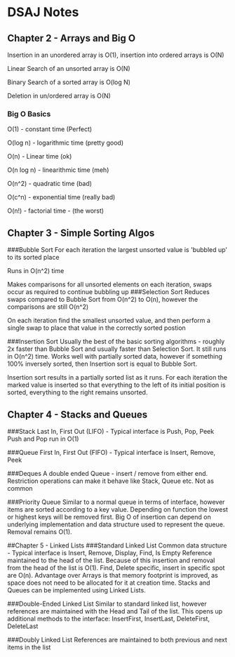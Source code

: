 # DSAJ Notes

## Chapter 2 - Arrays and Big O
Insertion in an unordered array is O(1), insertion into ordered arrays is O(N)

Linear Search of an unsorted array is O(N)

Binary Search of a sorted array is O(log N)

Deletion in un/ordered array is O(N)

### Big O Basics
O(1) - constant time (Perfect)

O(log n) - logarithmic time (pretty good)

O(n) - Linear time (ok)

O(n log n) - linearithmic time (meh)

O(n^2) - quadratic time (bad)

O(c^n) - exponential time (really bad)

O(n!) - factorial time - (the worst)

## Chapter 3 - Simple Sorting Algos
###Bubble Sort
For each iteration the largest unsorted value is 'bubbled up' to its sorted place

Runs in O(n^2) time

Makes comparisons for all unsorted elements on each iteration, swaps occur as required to continue bubbling up
###Selection Sort
Reduces swaps compared to Bubble Sort from O(n^2) to O(n), however the comparisons are still O(n^2)

On each iteration find the smallest unsorted value, and then perform a single swap to place that value in the correctly
sorted postion 

###Insertion Sort
Usually the best of the basic sorting algorithms - roughly 2x faster than Bubble Sort and usually faster than Selection Sort.
It still runs in O(n^2) time.  Works well with partially sorted data, however if something 100% inversely sorted, then 
Insertion sort is equal to Bubble Sort.

Insertion sort results in a partially sorted list as it runs. For each iteration the marked value is inserted so that 
everything to the left of its initial position is sorted, everything to the right remains unsorted.

## Chapter 4 - Stacks and Queues
###Stack
Last In, First Out (LIFO) - Typical interface is Push, Pop, Peek
Push and Pop run in O(1)

###Queue
First In, First Out (FIFO) - Typical interface is Insert, Remove, Peek

###Deques
A double ended Queue - insert / remove from either end.  Restriction operations can make it behave like Stack, Queue etc.
Not as common

###Priority Queue
Similar to a normal queue in terms of interface, however items are sorted according to a key value.  Depending on function
the lowest or highest keys will be removed first.
Big O of insertion can depend on underlying implementation and data structure used to represent the queue.  Removal
remains O(1).

##Chapter 5 - Linked Lists
###Standard Linked List
Common data structure - Typical interface is Insert, Remove, Display, Find, Is Empty
Reference maintained to the head of the list.  Because of this insertion and removal from the head of the list is O(1).
Find, Delete specific, insert in specific spot are O(n).
Advantage over Arrays is that memory footprint is improved, as space does not need to be allocated for it at creation time.
Stacks and Queues can be implemented using Linked Lists.

###Double-Ended Linked List
Similar to standard linked list, however references are maintained with the Head and Tail of the list.
This opens up additional methods to the interface: InsertFirst, InsertLast, DeleteFirst, DeleteLast

###Doubly Linked List
References are maintained to both previous and next items in the list

